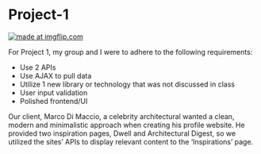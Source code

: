 # Project-1

<a href="https://imgflip.com/gif/2l0663"><img src="https://i.imgflip.com/2l0663.gif" title="made at imgflip.com"/></a>

For Project 1, my group and I were to adhere to the following requirements:
- Use 2 APIs
- Use AJAX to pull data
- Utilize 1 new library or technology that was not discussed in class
- User input validation
- Polished frontend/UI

Our client, Marco Di Maccio, a celebrity architectural wanted a clean, modern and minimalistic approach when creating his profile website.  He provided two inspiration pages, Dwell and Architectural Digest, so we utilized the sites’ APIs to display relevant content to the ‘Inspirations’ page.  
